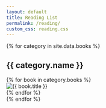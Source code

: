 ```yaml
---
layout: default
title: Reading List
permalink: /reading/
custom_css: reading.css
---
```


<div class="container d-flex flex-column align-items-center">
  {% for category in site.data.books %}
    <h2 class="label">{{ category.name }}</h2>
    <div class="book-grid">
      {% for book in category.books %}
        <div class="covercontainer">
          <img class="book" src="/assets/images/books/{{ book.cover }}" alt="{{ book.title }}">
        </div>  
      {% endfor %}
    </div>
  {% endfor %}
</div>

